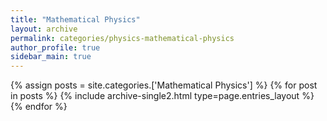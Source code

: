 ```yaml
---
title: "Mathematical Physics"
layout: archive
permalink: categories/physics-mathematical-physics
author_profile: true
sidebar_main: true
---
```



{% assign posts = site.categories.['Mathematical Physics'] %}
{% for post in posts %} {% include archive-single2.html type=page.entries_layout %} {% endfor %}